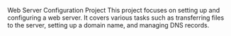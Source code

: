 Web Server Configuration Project
This project focuses on setting up and configuring a web server. It covers various tasks such as transferring files to the server, setting up a domain name, and managing DNS records.
